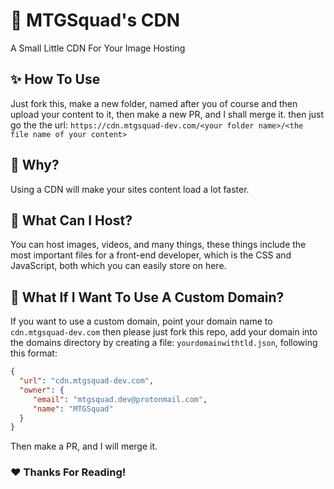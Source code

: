 # 🎉 MTGSquad's CDN
A Small Little CDN For Your Image Hosting

## ✨ How To Use
Just fork this, make a new folder, named after you of course and then upload your content to it, then make a new PR, and I shall merge it.
then just go the the url: `https://cdn.mtgsquad-dev.com/<your folder name>/<the file name of your content>`

## 👵 Why?
Using a CDN will make your sites content load a lot faster.

## 🤷‍ What Can I Host?
You can host images, videos, and many things, these things include the most important files for a front-end developer, which is the CSS and JavaScript, both which you can easily store on here.

## 🎇 What If I Want To Use A Custom Domain?
If you want to use a custom domain, point your domain name to `cdn.mtgsquad-dev.com` then please just fork this repo, add your domain into the domains directory by creating a file: `yourdomainwithtld.json`, following this format:

```json
{
  "url": "cdn.mtgsquad-dev.com",
  "owner": {
     "email": "mtgsquad.dev@protonmail.com",
     "name": "MTGSquad"
  }
}
```

Then make a PR, and I will merge it.

### ❤ Thanks For Reading!
